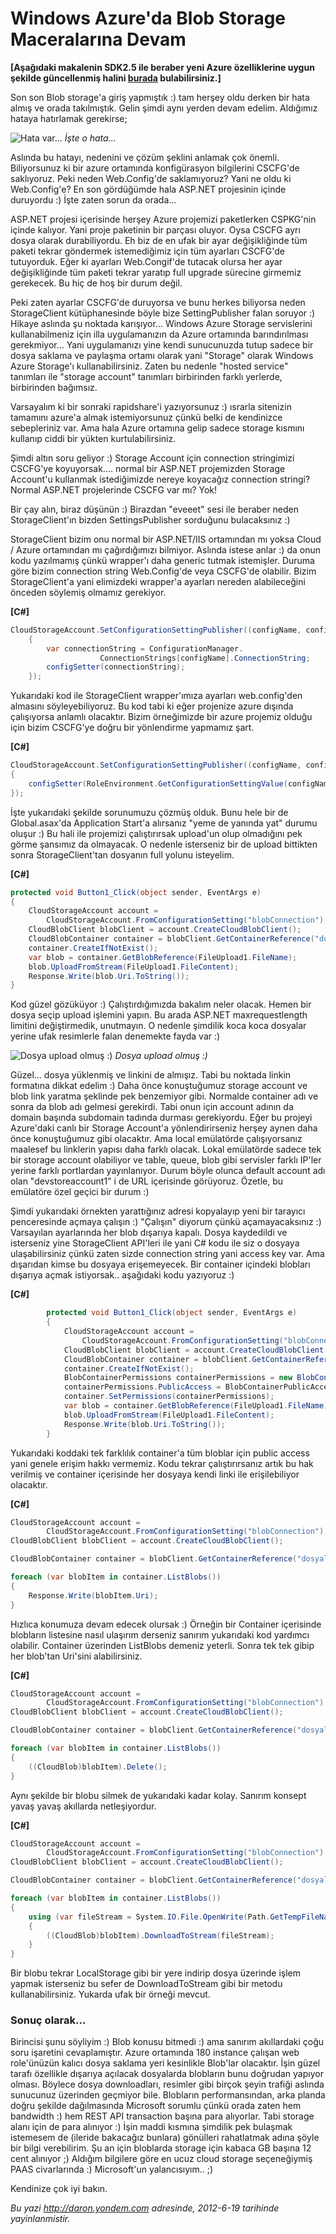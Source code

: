 # Windows Azure'da Blob Storage Maceralarına Devam
**[Aşağıdaki makalenin SDK2.5 ile beraber yeni Azure özelliklerine uygun
şekilde güncellenmiş halini
[burada](http://daron.yondem.com/software/post/Azure_Blob_Storage_giris_SDK2_5)
bulabilirsiniz.]**

Son son Blob storage'a giriş yapmıştık :) tam herşey oldu derken bir
hata almış ve orada takılmıştık. Gelin şimdi aynı yerden devam edelim.
Aldığımız hataya hatırlamak gerekirse;

![Hata var...](media/Windows_Azure_da_Blob_Storage_Maceralarina_Devam/blob8.png)
 *İşte o hata...*

Aslında bu hatayı, nedenini ve çözüm şeklini anlamak çok önemli.
Biliyorsunuz ki bir azure ortamında konfigürasyon bilgilerini CSCFG'de
saklıyoruz. Peki neden Web.Config'de saklamıyoruz? Yani ne oldu ki
Web.Config'e? En son gördüğümde hala ASP.NET projesinin içinde duruyordu
:) İşte zaten sorun da orada...

ASP.NET projesi içerisinde herşey Azure projemizi paketlerken CSPKG'nin
içinde kalıyor. Yani proje paketinin bir parçası oluyor. Oysa CSCFG ayrı
dosya olarak durabiliyordu. Eh biz de en ufak bir ayar değişikliğinde
tüm paketi tekrar göndermek istemediğimiz için tüm ayarları CSCFG'de
tutuyorduk. Eğer ki ayarları Web.Congif'de tutacak olursa her ayar
değişikliğinde tüm paketi tekrar yaratıp full upgrade sürecine girmemiz
gerekecek. Bu hiç de hoş bir durum değil.

Peki zaten ayarlar CSCFG'de duruyorsa ve bunu herkes biliyorsa neden
StorageClient kütüphanesinde böyle bize SettingPublisher falan soruyor
:) Hikaye aslında şu noktada karışıyor... Windows Azure Storage
servislerini kullanabilmeniz için illa uygulamanızın da Azure ortamında
barındırılması gerekmiyor... Yani uygulamanızı yine kendi sunucunuzda
tutup sadece bir dosya saklama ve paylaşma ortamı olarak yani "Storage"
olarak Windows Azure Storage'ı kullanabilirsiniz. Zaten bu nedenle
"hosted service" tanımları ile "storage account" tanımları birbirinden
farklı yerlerde, birbirinden bağımsız.

Varsayalım ki bir sonraki rapidshare'i yazıyorsunuz :) ısrarla sitenizin
tamamını azure'a almak istemiyorsunuz çünkü belki de kendinizce
sebepleriniz var. Ama hala Azure ortamına gelip sadece storage kısmını
kullanıp ciddi bir yükten kurtulabilirsiniz.

Şimdi altın soru geliyor :) Storage Account için connection stringimizi
CSCFG'ye koyuyorsak.... normal bir ASP.NET projemizden Storage Account'u
kullanmak istediğimizde nereye koyacağız connection stringi? Normal
ASP.NET projelerinde CSCFG var mı? Yok!

Bir çay alın, biraz düşünün :) Birazdan "eveeet" sesi ile beraber neden
StorageClient'ın bizden SettingsPublisher sorduğunu bulacaksınız :)

StorageClient bizim onu normal bir ASP.NET/IIS ortamından mı yoksa Cloud
/ Azure ortamından mı çağırdığımızı bilmiyor. Aslında istese anlar :) da
onun kodu yazılmamış çünkü wrapper'ı daha generic tutmak istemişler.
Duruma göre bizim connection string Web.Config'de veya CSCFG'de
olabilir. Bizim StorageClient'a yani elimizdeki wrapper'a ayarları
nereden alabileceğini önceden söylemiş olmamız gerekiyor.

**[C\#]**
```cs
CloudStorageAccount.SetConfigurationSettingPublisher((configName, configSetter) =>
    {
        var connectionString = ConfigurationManager.
                    ConnectionStrings[configName].ConnectionString;
        configSetter(connectionString);
    });
```

Yukarıdaki kod ile StorageClient wrapper'ımıza ayarları web.config'den
almasını söyleyebiliyoruz. Bu kod tabi ki eğer projenize azure dışında
çalışıyorsa anlamlı olacaktır. Bizim örneğimizde bir azure projemiz
olduğu için bizim CSCFG'ye doğru bir yönlendirme yapmamız şart.

**[C\#]**
```cs
CloudStorageAccount.SetConfigurationSettingPublisher((configName, configSetter) =>
{
    configSetter(RoleEnvironment.GetConfigurationSettingValue(configName));
});
```

İşte yukarıdaki şekilde sorunumuzu çözmüş olduk. Bunu hele bir de
Global.asax'da Application Start'a alırsanız "yeme de yanında yat"
durumu oluşur :) Bu hali ile projemizi çalıştırırsak upload'un olup
olmadığını pek görme şansımız da olmayacak. O nedenle isterseniz bir de
upload bittikten sonra StorageClient'tan dosyanın full yolunu isteyelim.

**[C\#]**
```cs
protected void Button1_Click(object sender, EventArgs e)
{
    CloudStorageAccount account = 
        CloudStorageAccount.FromConfigurationSetting("blobConnection");
    CloudBlobClient blobClient = account.CreateCloudBlobClient();
    CloudBlobContainer container = blobClient.GetContainerReference("dosyalar");
    container.CreateIfNotExist();
    var blob = container.GetBlobReference(FileUpload1.FileName);
    blob.UploadFromStream(FileUpload1.FileContent);
    Response.Write(blob.Uri.ToString());
}
```

Kod güzel gözüküyor :) Çalıştırdığımızda bakalım neler olacak. Hemen bir
dosya seçip upload işlemini yapın. Bu arada ASP.NET maxrequestlength
limitini değiştirmedik, unutmayın. O nedenle şimdilik koca koca dosyalar
yerine ufak resimlerle falan denemekte fayda var :)

![Dosya upload olmuş :)
](media/Windows_Azure_da_Blob_Storage_Maceralarina_Devam/blob9.png)
*Dosya upload olmuş :)*

Güzel... dosya yüklenmiş ve linkini de almışız. Tabi bu noktada linkin
formatına dikkat edelim :) Daha önce konuştuğumuz storage account ve
blob link yaratma şeklinde pek benzemiyor gibi. Normalde container adı
ve sonra da blob adı gelmesi gerekirdi. Tabi onun için account adının da
domain başında subdomain tadında durması gerekiyordu. Eğer bu projeyi
Azure'daki canlı bir Storage Account'a yönlendirirseniz herşey aynen
daha önce konuştuğumuz gibi olacaktır. Ama local emülatörde
çalışıyorsanız maalesef bu linklerin yapısı daha farklı olacak. Lokal
emülatörde sadece tek bir storage account olabiliyor ve table, queue,
blob gibi servisler farklı IP'ler yerine farklı portlardan yayınlanıyor.
Durum böyle olunca default account adı olan "devstoreaccount1" i de URL
içerisinde görüyoruz. Özetle, bu emülatöre özel geçici bir durum :)

Şimdi yukarıdaki örnekten yarattığınız adresi kopyalayıp yeni bir
tarayıcı penceresinde açmaya çalışın :) "Çalışın" diyorum çünkü
açamayacaksınız :) Varsayılan ayarlarında her blob dışarıya kapalı.
Dosya kaydedildi ve isterseniz yine StorageClient API'leri ile yani C\#
kodu ile siz o dosyaya ulaşabilirsiniz çünkü zaten sizde connection
string yani access key var. Ama dışarıdan kimse bu dosyaya erişemeyecek.
Bir container içindeki blobları dışarıya açmak istiyorsak.. aşağıdaki
kodu yazıyoruz :)

**[C\#]**
```cs
        protected void Button1_Click(object sender, EventArgs e)
        {
            CloudStorageAccount account = 
                CloudStorageAccount.FromConfigurationSetting("blobConnection");
            CloudBlobClient blobClient = account.CreateCloudBlobClient();
            CloudBlobContainer container = blobClient.GetContainerReference("dosyalar");
            container.CreateIfNotExist();
            BlobContainerPermissions containerPermissions = new BlobContainerPermissions();
            containerPermissions.PublicAccess = BlobContainerPublicAccessType.Blob;
            container.SetPermissions(containerPermissions);
            var blob = container.GetBlobReference(FileUpload1.FileName);
            blob.UploadFromStream(FileUpload1.FileContent);
            Response.Write(blob.Uri.ToString());
        }
```

Yukarıdaki koddaki tek farklılık container'a tüm bloblar için public
access yani genele erişim hakkı vermemiz. Kodu tekrar çalıştırırsanız
artık bu hak verilmiş ve container içerisinde her dosyaya kendi linki
ile erişilebiliyor olacaktır.

**[C\#]**
```cs
CloudStorageAccount account = 
        CloudStorageAccount.FromConfigurationSetting("blobConnection");
CloudBlobClient blobClient = account.CreateCloudBlobClient();

CloudBlobContainer container = blobClient.GetContainerReference("dosyalar");

foreach (var blobItem in container.ListBlobs())
{
    Response.Write(blobItem.Uri);
} 
```

Hızlıca konumuza devam edecek olursak :) Örneğin bir Container
içerisinde blobların listesine nasıl ulaşırım derseniz sanırım
yukarıdaki kod yardımcı olabilir. Container üzerinden ListBlobs demeniz
yeterli. Sonra tek tek gibip her blob'tan Uri'sini alabilirsiniz.

**[C\#]**
```cs
CloudStorageAccount account = 
        CloudStorageAccount.FromConfigurationSetting("blobConnection");
CloudBlobClient blobClient = account.CreateCloudBlobClient();

CloudBlobContainer container = blobClient.GetContainerReference("dosyalar");

foreach (var blobItem in container.ListBlobs())
{
    ((CloudBlob)blobItem).Delete();
}
```

Aynı şekilde bir blobu silmek de yukarıdaki kadar kolay. Sanırım konsept
yavaş yavaş akıllarda netleşiyordur.

**[C\#]**
```cs
CloudStorageAccount account = 
        CloudStorageAccount.FromConfigurationSetting("blobConnection");
CloudBlobClient blobClient = account.CreateCloudBlobClient();

CloudBlobContainer container = blobClient.GetContainerReference("dosyalar");

foreach (var blobItem in container.ListBlobs())
{
    using (var fileStream = System.IO.File.OpenWrite(Path.GetTempFileName()))
    {
        ((CloudBlob)blobItem).DownloadToStream(fileStream);
    } 
} 
```

Bir blobu tekrar LocalStorage gibi bir yere indirip dosya üzerinde işlem
yapmak isterseniz bu sefer de DownloadToStream gibi bir metodu
kullanabilirsiniz. Yukarda ufak bir örneği mevcut.

### Sonuç olarak...

Birincisi şunu söyliyim :) Blob konusu bitmedi :) ama sanırım
akıllardaki çoğu soru işaretini cevaplamıştır. Azure ortamında 180
instance çalışan web role'ünüzün kalıcı dosya saklama yeri kesinlikle
Blob'lar olacaktır. İşin güzel tarafı özellikle dışarıya açılacak
dosyalarda blobların bunu doğrudan yapıyor olması. Böylece dosya
downloadları, resimler gibi birçok şeyin trafiği aslında sunucunuz
üzerinden geçmiyor bile. Blobların performansından, arka planda doğru
şekilde dağılmasında Microsoft sorumlu çünkü orada zaten hem bandwidth
:) hem REST API transaction başına para alıyorlar. Tabi storage alanı
için de para alınıyor :) İşin maddi kısmına şimdilik pek bulaşmak
istemesem de (ileride bakacağız bunlara) gönülleri rahatlatmak adına
şöyle bir bilgi verebilirim. Şu an için bloblarda storage için kabaca GB
başına 12 cent alınıyor ;) Aldığım bilgilere göre en ucuz cloud storage
seçeneğiymiş PAAS civarlarında :) Microsoft'un yalancısıyım.. ;)

Kendinize çok iyi bakın.



*Bu yazi http://daron.yondem.com adresinde, 2012-6-19 tarihinde yayinlanmistir.*
